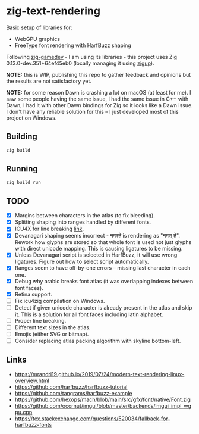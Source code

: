 # zig-text-rendering

Basic setup of libraries for:

- WebGPU graphics
- FreeType font rendering with HarfBuzz shaping

Following [zig-gamedev](https://github.com/zig-gamedev/zig-gamedev/tree/main) - I am using its libraries - this project uses Zig 0.13.0-dev.351+64ef45eb0 (locally managing it using [zigup](https://github.com/marler8997/zigup)).

**NOTE:** this is WIP, publishing this repo to gather feedback and opinions but the results are not satisfactory yet.

**NOTE:** for some reason Dawn is crashing a lot on macOS (at least for me). I saw some people having the same issue, I had the same issue in C++ with Dawn, I had it with other Dawn bindings for Zig so it looks like a Dawn issue. I don't have any reliable solution for this – I just developed most of this project on Windows.

## Building

```sh
zig build
```

## Running

```sh
zig build run
```

## TODO

- [x] Margins between characters in the atlas (to fix bleeding).
- [x] Splitting shaping into ranges handled by different fonts.
- [x] ICU4X for line breaking [link](https://codeberg.org/linusg/icu4zig).
- [x] Devanagari shaping seems incorrect - नमस्ते is rendering as "नमस् ते". Rework how glyphs are stored so that whole font is used not just glyphs with direct unicode mapping. This is causing ligatures to be missing.
- [x] Unless Devanagari script is selected in HarfBuzz, it will use wrong ligatures. Figure out how to select script automatically.
- [x] Ranges seem to have off-by-one errors – missing last character in each one.
- [x] Debug why arabic breaks font atlas (it was overlapping indexes between font faces).
- [x] Retina support.
- [ ] Fix icu4zig compilation on Windows.
- [ ] Detect if given unicode character is already present in the atlas and skip it. This is a solution for all font faces including latin alphabet.
- [ ] Proper line breaking.
- [ ] Different text sizes in the atlas.
- [ ] Emojis (either SVG or bitmap).
- [ ] Consider replacing atlas packing algorithm with skyline bottom-left.

## Links

- https://mrandri19.github.io/2019/07/24/modern-text-rendering-linux-overview.html
- https://github.com/harfbuzz/harfbuzz-tutorial
- https://github.com/tangrams/harfbuzz-example
- https://github.com/hexops/mach/blob/main/src/gfx/font/native/Font.zig
- https://github.com/ocornut/imgui/blob/master/backends/imgui_impl_wgpu.cpp
- https://tex.stackexchange.com/questions/520034/fallback-for-harfbuzz-fonts
